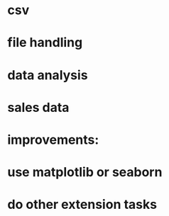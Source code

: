 # csv
# file handling
# data analysis
# sales data

# improvements:
# use matplotlib or seaborn
# do other extension tasks
